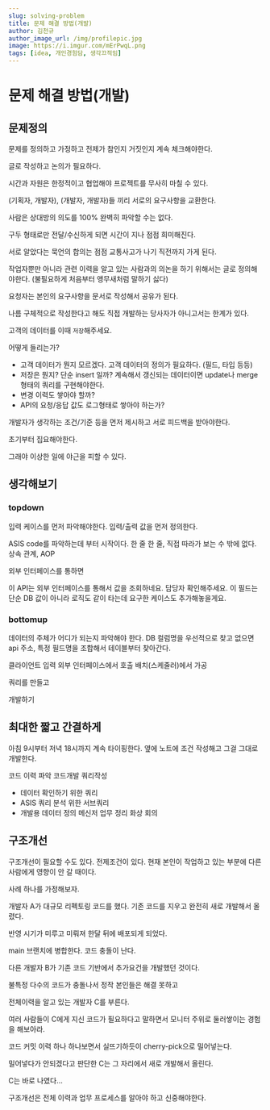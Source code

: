 ```yaml
---
slug: solving-problem
title: 문제 해결 방법(개발)
author: 김천규
author_image_url: /img/profilepic.jpg
image: https://i.imgur.com/mErPwqL.png
tags: [idea, 개인경험담, 생각끄적임]
---
```


# 문제 해결 방법(개발)

## 문제정의 

문제를 정의하고 가정하고 전제가 참인지 거짓인지 계속 체크해야한다.

글로 작성하고 논의가 필요하다.

시간과 자원은 한정적이고 협업해야 프로젝트를 무사히 마칠 수 있다.

(기획자, 개발자), (개발자, 개발자)들 끼리 서로의 요구사항을 교환한다.

사람은 상대방의 의도를 100% 완벽히 파악할 수는 없다. 

구두 형태로만 전달/수신하게 되면 시간이 지나 점점 희미해진다. 

서로 알았다는 묵언의 합의는 점점 교통사고가 나기 직전까지 가게 된다.

작업자뿐만 아니라 관련 이력을 알고 있는 사람과의 의논을 하기 위해서는 글로 정의해야한다. (불필요하게 처음부터 앵무새처럼 말하기 싫다)

요청자는 본인의 요구사항을 문서로 작성해서 공유가 된다. 

나름 구체적으로 작성한다고 해도 직접 개발하는 당사자가 아니고서는 한계가 있다.

고객의 데이터를 이때 `저장`해주세요.

어떻게 들리는가?

- 고객 데이터가 뭔지 모르겠다. 고객 데이터의 정의가 필요하다. (필드, 타입 등등)
- 저장은 뭔지? 단순 insert 일까? 계속해서 갱신되는 데이터이면 update나 merge 형태의 쿼리를 구현해야한다.
- 변경 이력도 쌓아야 할까?
- API의 요청/응답 값도 로그형태로 쌓아야 하는가?

개발자가 생각하는 조건/기준 등을 먼저 제시하고 서로 피드백을 받아야한다.

초기부터 집요해야한다. 

그래야 이상한 일에 야근을 피할 수 있다.

## 생각해보기

### topdown

입력 케이스를 먼저 파악해야한다. 
입력/출력 값을 먼저 정의한다.

ASIS code를 파악하는데 부터 시작이다.
한 줄 한 줄, 직접 따라가 보는 수 밖에 없다.
상속 관계, AOP

외부 인터페이스를 통하면


이 API는 외부 인터페이스를 통해서 값을 조회하네요. 담당자 확인해주세요.
이 필드는 단순 DB 값이 아니라 로직도 같이 타는데 요구한 케이스도 추가해놓을게요.

### bottomup

데이터의 주체가 어디가 되는지 파악해야 한다.
DB 컬럼명을 우선적으로 찾고 없으면 api 주소, 특정 필드명을 조합해서 테이블부터 찾아간다.

클라이언트 입력
외부 인터페이스에서 호출
배치(스케줄러)에서 가공

쿼리를 만들고

개발하기 

## 최대한 짧고 간결하게

아침 9시부터 저녁 18시까지 계속 타이핑한다. 옆에 노트에 조건 작성해고 그걸 그대로 개발한다.

코드 이력 파악
코드개발
쿼리작성 
- 데이터 확인하기 위한 쿼리
- ASIS 쿼리 분석 위한 서브쿼리
- 개발용 데이터 정의
메신저
업무 정리
화상 회의

## 구조개선

구조개선이 필요할 수도 있다. 전제조건이 있다. 현재 본인이 작업하고 있는 부분에 다른 사람에게 영향이 안 갈 때이다.

사례 하나를 가정해보자.

개발자 A가 대규모 리펙토링 코드를 했다. 기존 코드를 지우고 완전히 새로 개발해서 올렸다.

반영 시기가 미루고 미뤄져 한달 뒤에 배포되게 되었다.

main 브랜치에 병합한다. 코드 충돌이 난다.

다른 개발자 B가 기존 코드 기반에서 추가요건을 개발했던 것이다.

불특정 다수의 코드가 충돌나서 정작 본인들은 해결 못하고 

전체이력을 알고 있는 개발자 C를 부른다.

여러 사람들이 C에게 지신 코드가 필요하다고 말하면서 모니터 주위로 둘러쌓이는 경험을 해보아라.

코드 커밋 이력 하나 하나보면서 실뜨기하듯이 cherry-pick으로 밀어넣는다. 

밀어넣다가 안되겠다고 판단한 C는 그 자리에서 새로 개발해서 올린다.

C는 바로 나였다...

구조개선은 전체 이력과 업무 프로세스를 알아야 하고 신중해야한다.

